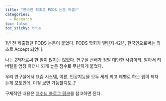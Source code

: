 ```yaml
---
title: "한국인 최초로 PODS 논문 억셉!"
categories:
  - Research
toc: false
toc_sticky: true
---
```


1년 전 제출했던 PODS 논문이 붙었다. PODS 학회가 열린지 42년, 한국인으로써는 최초로 Accept 되었다.

나는 2저자로써 한 일이 많지는 않았다. 연구실 선배가 정말 대단한 사람이라, 알아서 리버털을 엄청 하더니 되게 높은 점수로 무난하게 붙었다.

우리 연구실에서 요즘 시스템, 이론, 인공지능을 모두 세계 최고 레벨로 하는 랩이 되자는게 모토인데, 이걸 보면 가능할지도..?

구체적인 내용은 [교수님 블로그 링크](https://m.blog.naver.com/lovehan/223043557412)를 참고하면 된다.
